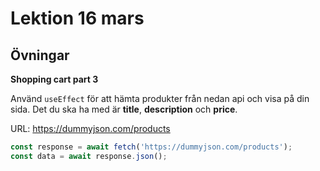 # Lektion 16 mars

## Övningar

**Shopping cart part 3**

Använd `useEffect` för att hämta produkter från nedan api och visa på din sida. Det du ska ha med är **title**, **description** och **price**.

URL: https://dummyjson.com/products

```javascript
const response = await fetch('https://dummyjson.com/products');
const data = await response.json();
```
